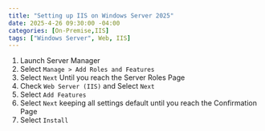 ```yaml
---
title: "Setting up IIS on Windows Server 2025"
date: 2025-4-26 09:30:00 -04:00
categories: [On-Premise,IIS]
tags: ["Windows Server", Web, IIS]
---
```

1. Launch Server Manager
2. Select `Manage > Add Roles and Features`
3. Select `Next` Until you reach the Server Roles Page
4. Check `Web Server (IIS)` and Select `Next`
5. Select `Add Features`
6. Select `Next` keeping all settings default until you reach the Confirmation Page
7. Select `Install`